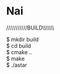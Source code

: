 # Nai
///////////BUILD\\\\\\\\\\\\\  

$ mkdir build   
$ cd build  
$ cmake ..  
$ make  
$ ./astar  
